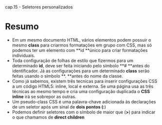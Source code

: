 cap.15 - Seletores personalizados

# Resumo

- Em um mesmo documento HTML, vários elementos podem possuir o mesmo **class** para criarmos formatações em grupo com CSS, mas só podemos ter um elemento com \*\*id \*\*único para criar formatações individuais.
- Toda configuração de folhas de estilo que fizermos para um determinado **id**, deve ser feita iniciando pelo símbolo **# **antes do identificador. Já as configurações para um determinado **class** serão feitas usando o símbolo **. **antes do nome da classe.
- Como já sabemos, existem três tecnicas para inserir configurações CSS a um código HTML5: inline, local e externa. Se uma página usa as três técnicas ao mesmo tempo e cria uma configuração duplicada o **CSS inline** irá se sobrepor as outras.
- Um pseudo-class CSS é uma palavra-chave adicionada às declarações de um seletor após um sinal de **dois pontos **(**:**)
- Podemos definir seletores com o símbolo de maior que (**>**) para indicar o que chamamos de **direct children**